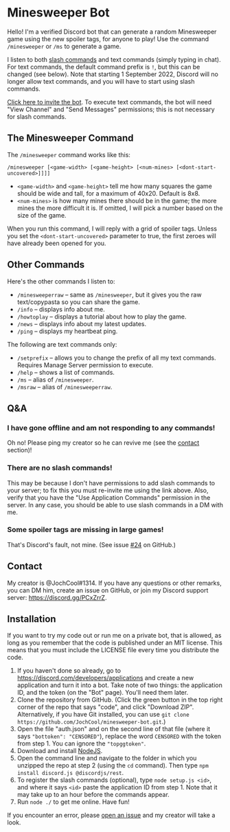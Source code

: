 # Minesweeper Bot
Hello! I'm a verified Discord bot that can generate a random Minesweeper game using the new spoiler tags, for anyone to play! Use the command `/minesweeper` or `/ms` to generate a game.

I listen to both [slash commands](https://support.discord.com/hc/en-us/articles/1500000368501-Slash-Commands-FAQ) and text commands (simply typing in chat). For text commands, the default command prefix is `!`, but this can be changed (see below). Note that starting 1 September 2022, Discord will no longer allow text commands, and you will have to start using slash commands.

[Click here to invite the bot](https://discord.com/api/oauth2/authorize?client_id=540917634695168010&scope=applications.commands%20bot). To execute text commands, the bot will need "View Channel" and "Send Messages" permissions; this is not necessary for slash commands.

## The Minesweeper Command
The `/minesweeper` command works like this:
```
/minesweeper [<game-width> [<game-height> [<num-mines> [<dont-start-uncovered>]]]]
```
* `<game-width>` and `<game-height>` tell me how many squares the game should be wide and tall, for a maximum of 40x20. Default is 8x8.
* `<num-mines>` is how many mines there should be in the game; the more mines the more difficult it is. If omitted, I will pick a number based on the size of the game.

When you run this command, I will reply with a grid of spoiler tags. Unless you set the `<dont-start-uncovered>` parameter to true, the first zeroes will have already been opened for you.

## Other Commands
Here's the other commands I listen to:
* `/minesweeperraw` &ndash; same as `/minesweeper`, but it gives you the raw text/copypasta so you can share the game.
* `/info` &ndash; displays info about me.
* `/howtoplay` &ndash; displays a tutorial about how to play the game.
* `/news` &ndash; displays info about my latest updates.
* `/ping` &ndash; displays my heartbeat ping.

The following are text commands only:
* `/setprefix` &ndash; allows you to change the prefix of all my text commands. Requires Manage Server permission to execute.
* `/help` &ndash; shows a list of commands.
* `/ms` &ndash; alias of `/minesweeper`.
* `/msraw` &ndash; alias of `/minesweeperraw`.

## Q&A
### I have gone offline and am not responding to any commands!
Oh no! Please ping my creator so he can revive me (see the [contact](#Contact) section)!

### There are no slash commands!
This may be because I don't have permissions to add slash commands to your server; to fix this you must re-invite me using the link above. Also, verify that you have the "Use Application Commands" permission in the server. In any case, you should be able to use slash commands in a DM with me.

### Some spoiler tags are missing in large games!
That's Discord's fault, not mine. (See issue [#24](https://github.com/JochCool/minesweeper-bot/issues/24) on GitHub.)

## Contact
My creator is @JochCool#1314. If you have any questions or other remarks, you can DM him, create an issue on GitHub, or join my Discord support server: https://discord.gg/PCxZrrZ.

## Installation
If you want to try my code out or run me on a private bot, that is allowed, as long as you remember that the code is published under an MIT license. This means that you must include the LICENSE file every time you distribute the code.

1. If you haven't done so already, go to https://discord.com/developers/applications and create a new application and turn it into a bot. Take note of two things: the application ID, and the token (on the "Bot" page). You'll need them later.
2. Clone the repository from GitHub. (Click the green button in the top right corner of the repo that says "code", and click "Download ZIP". Alternatively, if you have Git installed, you can use `git clone https://github.com/JochCool/minesweeper-bot.git`.)
3. Open the file "auth.json" and on the second line of that file (where it says `"bottoken": "CENSORED"`), replace the word `CENSORED` with the token from step 1. You can ignore the `"topggtoken"`.
4. Download and install [NodeJS](https://nodejs.org).
5. Open the command line and navigate to the folder in which you unzipped the repo at step 2 (using the `cd` command). Then type `npm install discord.js @discordjs/rest`.
6. To register the slash commands (optional), type `node setup.js <id>`, and where it says `<id>` paste the application ID from step 1. Note that it may take up to an hour before the commands appear.
7. Run `node ./` to get me online. Have fun!

If you encounter an error, please [open an issue](https://github.com/JochCool/minesweeper-bot/issues) and my creator will take a look.
